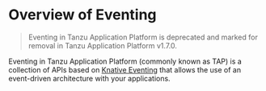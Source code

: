 # Overview of Eventing

> Eventing in Tanzu Application Platform is deprecated and marked for removal in Tanzu Application Platform v1.7.0. 

Eventing in Tanzu Application Platform (commonly known as TAP) is a collection of APIs based on [Knative Eventing](https://knative.dev/docs/eventing/) that allows the use of an
 event-driven architecture with your applications.
